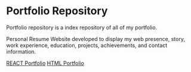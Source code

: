 # Portfolio Repository

Portfolio repository is a index repository of all of my portfolio.

Personal Resume Website developed to display my web presence, story, work experience, education, projects, achievements, and contact information.

[REACT Portfolio](https://github.com/Ramiyashree/React_Portfolio) 
[HTML Portfolio](https://github.com/Ramiyashree/Portfolio) 


